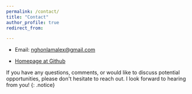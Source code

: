 ```yaml
---
permalink: /contact/
title: "Contact"
author_profile: true
redirect_from: 

---
```


* Email: nghonlamalex@gmail.com

* [Homepage at Github](https://github.com/AlexNHL)


If you have any questions, comments, or would like to discuss potential opportunities, please don't hesitate to reach out.
I look forward to hearing from you!
{: .notice}
